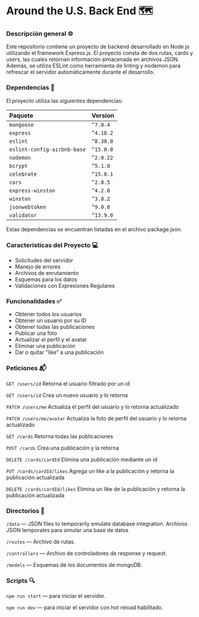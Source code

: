 # Around the U.S. Back End 🗺️​
  
### Descripción general ⚙️
  
Este repositorio contiene un proyecto de backend desarrollado en Node.js utilizando el framework Express.js. El proyecto consta de dos rutas, cards y users, las cuales retornan información almacenada en archivos JSON. Además, se utiliza ESLint como herramienta de linting y nodemon para refrescar el servidor automáticamente durante el desarrollo.

### Dependencias 🔗

El proyecto utiliza las siguientes dependencias:

| Paquete | Version     |
| :-------- | :------- | 
| `mongoose` | `^7.0.4` | 
| `express` | `^4.18.2` | 
| `eslint` | `^8.38.0` | 
| `eslint-config-airbnb-base` | `^15.0.0` |
| `nodemon` | `^2.0.22` | 
| `bcrypt` | `^5.1.0` | 
| `celebrate` | `^15.0.1` | 
| `cors` | `^2.8.5` | 
| `express-winston` | `^4.2.0` | 
| `winston` | `^3.8.2` | 
| `jsonwebtoken` | `^9.0.0` | 
| `validator` | `^13.9.0` | 

Estas dependencias se encuentran listadas en el archivo package.json.

### Caracteristicas del Proyecto 💻

- Solicitudes del servidor
- Manejo de errores
- Archivos de enrutamiento
- Esquemas para los datos
- Validaciones con Expresiones Regulares

### Funcionalidades ✅

- Obtener todos los usuarios
- Obtener un usuario por su ID
- Obtener todas las publicaciones
- Publicar una foto
- Actualizar el perfil y el avatar
- Eliminar una publicación
- Dar o quitar "like" a una publicación

### Peticiones 📬

`GET /users/id` Retorna el usuario filtrado por un id

`GET /users/id` Crea un nuevo usuario y lo retorna

`PATCH /users/me` Actualiza el perfil del usuario y lo retorna actualizado

`PATCH /users/me/avatar` Actualiza la foto de perfil del usuario y lo retorna actualizado

`GET /cards` Retorna todas las publicaciones

`POST /cards` Crea una publicación y la retorna

`DELETE /cards/cardId` Elimina una publicación mediante un id

`PUT /cards/cardId/likes` Agrega un like a la publicación y retorna la publicación actualizada

`DELETE /cards/cardId/likes` Elimina un like de la publicación y retorna la publicación actualizada

### Directorios 📖

`/data` — JSON files to temporarily emulate database integration. Archivos JSON temporales para simular una base de datos
  
`/routes` — Archivo de rutas.  

`/controllers` — Archivo de controladores de response y request. 

`/models` — Esquemas de los documentos de mongoDB.  

### Scripts 🔍
  
`npm run start` — para iniciar el servidor.  
  
`npm run dev` — para iniciar el servidor con hot reload habilitado.  

